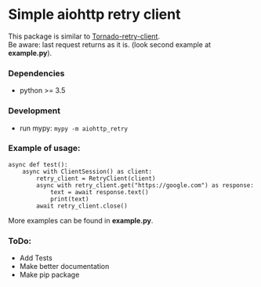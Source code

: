 # Simple aiohttp retry client

This package is similar to [Tornado-retry-client](https://github.com/wpjunior/tornado-retry-client). \
Be aware: last request returns as it is. (look second example at **example.py**).


### Dependencies
- python >= 3.5


### Development
- run mypy: `mypy -m aiohttp_retry`


### Example of usage:
```.env
async def test():
    async with ClientSession() as client:
        retry_client = RetryClient(client)
        async with retry_client.get("https://google.com") as response:
            text = await response.text()
            print(text)
        await retry_client.close()
```
More examples can be found in **example.py**.

### ToDo:

- Add Tests
- Make better documentation
- Make pip package
